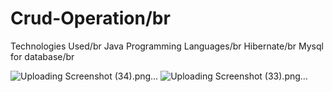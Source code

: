 # Crud-Operation/br
Technologies Used/br
Java Programming Languages/br
Hibernate/br
Mysql for database/br

![Uploading Screenshot (34).png…]()
![Uploading Screenshot (33).png…]()
